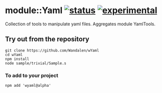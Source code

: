 
# module::Yaml  [![status](https://github.com/Wandalen/wYaml/actions/workflows/StandardPublish.yml/badge.svg)](https://github.com/Wandalen/wYaml/actions/workflows/StandardPublish.yml) [![experimental](https://img.shields.io/badge/stability-experimental-orange.svg)](https://github.com/emersion/stability-badges#experimental)

Collection of tools to manipulate yaml files. Aggregates module YamlTools.

## Try out from the repository
```
git clone https://github.com/Wandalen/wYaml
cd wYaml
npm install
node sample/trivial/Sample.s
```

### To add to your project
```
npm add 'wyaml@alpha'
```




